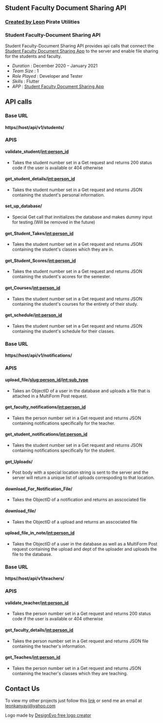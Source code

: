## Student Faculty Document Sharing API
### [**Created by Leon**](https://bletomus.github.io/) **Pirate Utilities**

### Student Faculty-Document Sharing API

Student Faculty-Document Sharing API provides api calls that connect the [Student Faculty Document Sharing App](https://bletomus.github.io/Student_Faculty-Document-Sharing-App/) to the server and enable file sharing for the students and faculty.

- _Duration_ : December 2020 – January 2021 
- _Team Size_ : 1
- _Role Played_ : Developer and Tester
- _Skills_ : Flutter 
- _APP_ : [Student Faculty Document Sharing App](https://bletomus.github.io/Student_Faculty-Document-Sharing-App/)

## API calls

### Base URL

#### https//host/api/v1/students/

### APIS

#### validate_student/<int:person_id>

- Takes the student number set in a Get request and returns 200 status  code if the user is available or 404 otherwise

#### get_student_details/<int:person_id>

- Takes the student number set in a Get request and returns JSON containing the student's personal information.

#### set_up_database/

- Special Get call that innitializes the database and makes dummy input for testing.(Will be removed in the future)

#### get_Student_Takes/<int:person_id>

-  Takes the student number set in a Get request and returns JSON containing the student's classes which they are in.

#### get_Student_Scores/<int:person_id>

- Takes the student number set in a Get request and returns JSON containing the student's acores for the semester.

#### get_Courses/<int:person_id>

- Takes the student number set in a Get request and returns JSON containing the student's courses for the entirety of their study.

#### get_schedule/<int:person_id>

- Takes the student number set in a Get request and returns JSON containing the student's schedule for their classes.

### Base URL

#### https//host/api/v1/notifications/

### APIS

#### upload_file/<slug:person_id>/<int:sub_type>

- Takes an ObjectID of a user in the database and uploads a file that is attached in a MultiForm Post request.

#### get_faculty_notifications/<int:person_id>

- Takes the person number set in a Get request and returns JSON containing notifications specifically for the teacher.

#### get_student_notifications/<int:person_id>

- Takes the student number set in a Get request and returns JSON containing notifications specifically for the student.

#### get_Uploads/

- Post body with a special location string is sent to the server and the server will return a unique list of uploads correspoding to that location.

#### download_For_Notification_File/<objectid>

- Takes the ObjectID of a notification and returns an asscociated file  

#### download_file/<objectid>

- Takes the ObjectID of a upload and returns an asscociated file 

#### upload_file_in_note/<int:person_id>

- Takes the ObjectID of a user in the database as well as a MultiForm Post request containing the upload and dept of the uploader and uploads the file to the database. 

### Base URL

#### https//host/api/v1/teachers/

### APIS

#### validate_teacher/<int:person_id>

- Takes the person number set in a Get request and returns 200 status  code if the user is available or 404 otherwise

#### get_faculty_details/<int:person_id>

- Takes the person number set in a Get request and returns JSON file containing the teacher's information.

#### get_Teaches/<int:person_id>
- Takes the person number set in a Get request and returns JSON containing the teacher's classes which they are teaching.

## Contact Us
To view my other projects just follow this [link](https://bletomus.github.io/) or send me an email at leonkanyayi@yahoo.com

Logo made by [DesignEvo free logo creator]("https://www.designevo.com/)